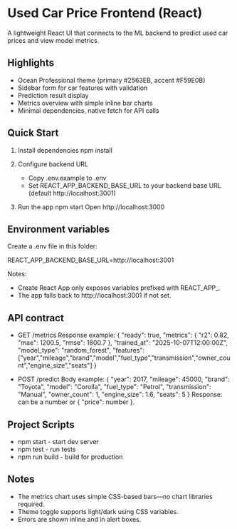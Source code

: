 # Used Car Price Frontend (React)

A lightweight React UI that connects to the ML backend to predict used car prices and view model metrics.

## Highlights

- Ocean Professional theme (primary #2563EB, accent #F59E0B)
- Sidebar form for car features with validation
- Prediction result display
- Metrics overview with simple inline bar charts
- Minimal dependencies, native fetch for API calls

## Quick Start

1) Install dependencies
   npm install

2) Configure backend URL
   - Copy .env.example to .env
   - Set REACT_APP_BACKEND_BASE_URL to your backend base URL (default http://localhost:3001)

3) Run the app
   npm start
   Open http://localhost:3000

## Environment variables

Create a .env file in this folder:

REACT_APP_BACKEND_BASE_URL=http://localhost:3001

Notes:
- Create React App only exposes variables prefixed with REACT_APP_.
- The app falls back to http://localhost:3001 if not set.

## API contract

- GET /metrics
  Response example:
  {
    "ready": true,
    "metrics": { "r2": 0.82, "mae": 1200.5, "rmse": 1800.7 },
    "trained_at": "2025-10-07T12:00:00Z",
    "model_type": "random_forest",
    "features": ["year","mileage","brand","model","fuel_type","transmission","owner_count","engine_size","seats"]
  }

- POST /predict
  Body example:
  {
    "year": 2017,
    "mileage": 45000,
    "brand": "Toyota",
    "model": "Corolla",
    "fuel_type": "Petrol",
    "transmission": "Manual",
    "owner_count": 1,
    "engine_size": 1.6,
    "seats": 5
  }
  Response: can be a number or { "price": number }.

## Project Scripts

- npm start - start dev server
- npm test - run tests
- npm run build - build for production

## Notes

- The metrics chart uses simple CSS-based bars—no chart libraries required.
- Theme toggle supports light/dark using CSS variables.
- Errors are shown inline and in alert boxes.

